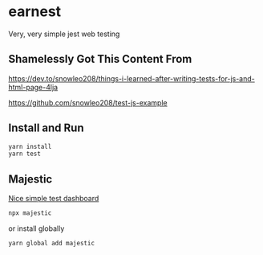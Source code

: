 # earnest
Very, very simple jest web testing

## Shamelessly Got This Content From

https://dev.to/snowleo208/things-i-learned-after-writing-tests-for-js-and-html-page-4lja

https://github.com/snowleo208/test-js-example

## Install and Run

```bash
yarn install
yarn test
```

## Majestic

[Nice simple test dashboard](https://github.com/Raathigesh/majestic)

```bash
npx majestic
```

or install globally

```bash
yarn global add majestic
```

